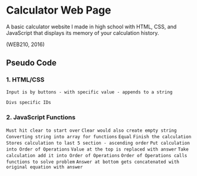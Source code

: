 # Calculator Web Page
A basic calculator website I made in high school with HTML, CSS, and JavaScript that displays its memory of your calculation history.

(WEB210, 2016)

## Pseudo Code
### 1. HTML/CSS

```
Input is by buttons - with specific value - appends to a string
```
```
Divs specific IDs
```
	
### 2. JavaScript Functions

```Must hit clear to start over```
	```Clear would also create empty string```
	```Converting string into array for functions```
	```Equal```
		```Finish the calculation```
		```Stores calculation to last 5 section - ascending order```
		```Put calculation into Order of Operations```
		```Value at the top is replaced with answer```
	```Take calculation add it into Order of Operations```
	```Order of Operations calls functions to solve problem```
	```Answer at bottom gets concatenated with original equation with answer```

